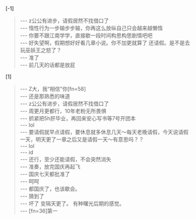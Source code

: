 
[-1] 
>--- z公公有进步，请假居然不找借口了<br>
>--- 惰性行为一步输步步输，你再这么放纵自己只会越来越懒惰<br>
>--- 你要不跟江南学学，直接歇一段时间构思构思剧情吧吧<br>
>--- 好失望啊，假期想好好看几章小说。你不加更就算了 还请假。是不是去玩巫妖王之怒了？<br>
>--- 准了<br>
>--- 前几天的话都是放屁<br>

[1] 
>--- Z大，我“相信”你[fn=58]<br>
>--- 还是那熟悉的味道<br>
>--- z公公有进步，请假居然不找借口了<br>
>--- 周更月更都行，10年老粉无所畏惧<br>
>--- 抓紧把5h肝毕业，再回来安心写书等7号开团本<br>
>--- lol<br>
>--- 要请假就早点请假，要休息就多休息几天～每天老晚请假，今天说请假一天，明天更了一章之后又是请假一天～有意思吗？？<br>
>--- lol<br>
>--- id<br>
>--- 还行，至少还能请假，不会突然消失<br>
>--- 准奏，放完国庆再起飞<br>
>--- 国庆七天都批准了<br>
>--- 呵呵<br>
>--- 都国庆了，也该歇会。<br>
>--- 猜到了<br>
>--- 坏了 变隔天更了。 有种曙光后期的感觉。<br>
>--- [fn=36]第一<br>

